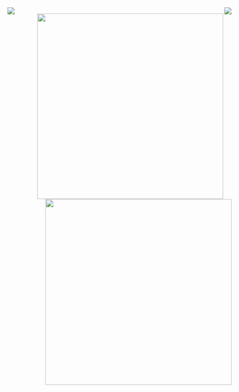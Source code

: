 <img src="https://readme-typing-svg.herokuapp.com?color=%2336BCF7&size=25&center=true&lines=Hello+(%E2%89%A7%E2%96%BD%E2%89%A6)%2F;Im+Daniel4-scratch+%D9%A9(%EF%BD%A1%E2%80%A2%CF%89%E2%80%A2%EF%BD%A1)%D9%88;Bye!+%7C%EF%BD%A5%CF%89%EF%BD%A5" align="left">

<img src="https://spotify-github-profile.vercel.app/api/view?uid=x5zh4w7pax39fdmzs3nipo4gl&cover_image=true&theme=default&bar_color=53b14f&bar_color_cover=false" align="right" > 

<a href ="https://discord.com/users/853820912628269088"><img align="right" src="https://lanyard-profile-readme.vercel.app/api/853820912628269088" width="418"></a>


<br><br><br><br><br><br><br><br><br><br>
<img src="https://github-readme-stats.vercel.app/api/top-langs/?username=daniel4-scratch&layout=compact&theme=radical"  align="right" width="419">
